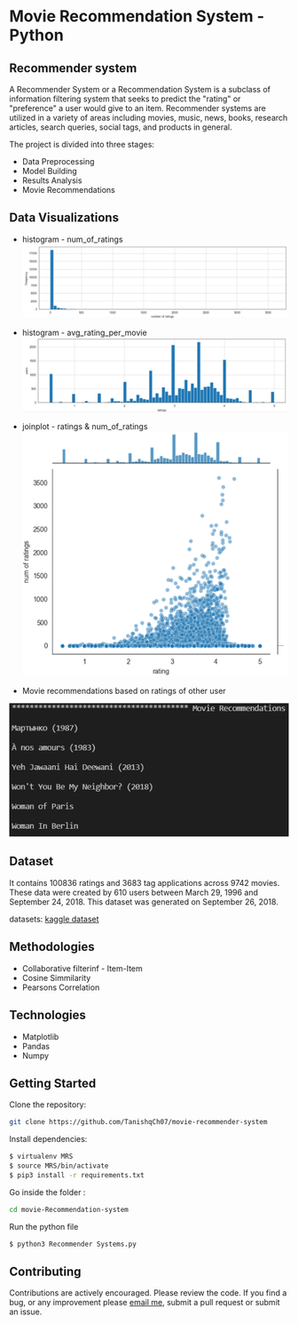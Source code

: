 Movie Recommendation System - Python
==========================================================

Recommender system
------------------  
A Recommender System or a Recommendation System is a subclass of information filtering system that seeks to predict the "rating" or "preference" a user would give to an item.
Recommender systems are utilized in a variety of areas including movies, music, news, books, research articles, search queries, social tags, and products in general.

The project is divided into three stages:         
* Data Preprocessing
* Model Building              
* Results Analysis
* Movie Recommendations   

Data Visualizations
-------------------
* histogram - num_of_ratings   
![](output/visualization1.png)

* histogram - avg_rating_per_movie    
![](output/visualization2.png)

* joinplot - ratings & num_of_ratings   
![](output/visualization3.png)

* Movie recommendations based on ratings of other user   

![](output/recommendations.PNG)

Dataset
-------
It contains 100836 ratings and 3683 tag applications across 9742 movies. These data were created by 610 users between March 29, 1996 and September 24, 2018. This dataset was generated on September 26, 2018.

datasets: [kaggle dataset](https://grouplens.org/datasets/movielens/latest/)

Methodologies
-----------
- Collaborative filterinf - Item-Item
- Cosine Simmilarity
- Pearsons Correlation

Technologies
------------
- Matplotlib
- Pandas
- Numpy

Getting Started
----------------------
Clone the repository:

```bash
git clone https://github.com/TanishqCh07/movie-recommender-system
```
Install dependencies:
```bash
$ virtualenv MRS
$ source MRS/bin/activate
$ pip3 install -r requirements.txt
```
Go inside the folder :

```bash
cd movie-Recommendation-system
```
Run the python file
```bash
$ python3 Recommender Systems.py
```

Contributing
------------
Contributions are actively encouraged. Please review the code. If you find a bug, or any improvement please [email me](tanishq.chaurasia07@gmail.com), submit a pull request or submit an issue.

